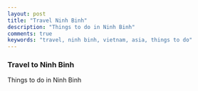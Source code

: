 ```yaml
---
layout: post
title: "Travel Ninh Binh"
description: "Things to do in Ninh Binh"
comments: true
keywords: "travel, ninh binh, vietnam, asia, things to do"
---
```


### Travel to Ninh Binh

Things to do in Ninh Binh